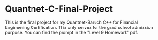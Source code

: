 # Quantnet-C-Final-Project
This is the final project for my Quantnet-Baruch C++ for Financial Engineering Certification. This only serves for the grad school admission purpose. You can find the prompt in the "Level 9 Homework" pdf.
